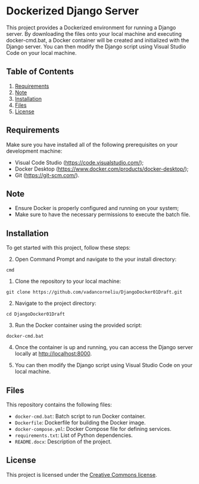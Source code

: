 # Dockerized Django Server

This project provides a Dockerized environment for running a Django server. By downloading the files onto your local machine and executing docker-cmd.bat, a Docker container will be created and initialized with the Django server. You can then modify the Django script using Visual Studio Code on your local machine.

## Table of Contents

1. [Requirements](#requirements)
2. [Note](#note)
3. [Installation](#installation)
4. [Files](#files)
5. [License](#license)

## Requirements

Make sure you have installed all of the following prerequisites on your development machine:
- Visual Code Studio (https://code.visualstudio.com/);
-	Docker Desktop (https://www.docker.com/products/docker-desktop/);
-	Git (https://git-scm.com/).

## Note
- Ensure Docker is properly configured and running on your system;
- Make sure to have the necessary permissions to execute the batch file.

## Installation

To get started with this project, follow these steps:

2. Open Command Prompt and navigate to the your install directory:

```
cmd
```

1. Clone the repository to your local machine:

```
git clone https://github.com/vadancorneliu/DjangoDocker01Draft.git
```

2. Navigate to the project directory:

```
cd DjangoDocker01Draft
```

3. Run the Docker container using the provided script:

```
docker-cmd.bat
```

4. Once the container is up and running, you can access the Django server locally at [http://localhost:8000](http://localhost:8000).
   
5. You can then modify the Django script using Visual Studio Code on your local machine.


## Files

This repository contains the following files:

- `docker-cmd.bat`: Batch script to run Docker container.
- `Dockerfile`: Dockerfile for building the Docker image.
- `docker-compose.yml`: Docker Compose file for defining services.
- `requirements.txt`: List of Python dependencies.
- `README.docx`: Description of the project.


## License

This project is licensed under the [Creative Commons license](LICENSE).
